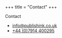 +++
title = "Contact"
+++

Contact

- <a href="mailto:info&#64;publishink.co.uk">info@publishink.co.uk</a>
- <a href="tel:447914400295">+44 (0)7914 400295</a>
